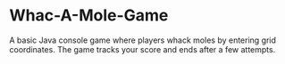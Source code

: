 # Whac-A-Mole-Game
 A basic Java console game where players whack moles by entering grid coordinates. The game tracks your score and ends after a few attempts.

